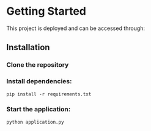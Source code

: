 # Getting Started 

This project is deployed and can be accessed through:

## Installation 

### Clone the repository

### Install dependencies:
`pip install -r requirements.txt`

### Start the application:
`python application.py`
